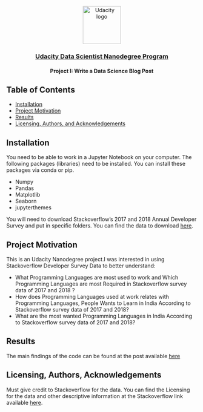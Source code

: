 <p align="center">
  <a href="https://www.udacity.com/">
    <img src='https://course_report_production.s3.amazonaws.com/rich/rich_files/rich_files/5511/s300/udacity-logo.png' alt="Udacity logo" width = 100px>
   </a>
</p>
<h3 align="center"><a href='https://www.udacity.com/course/data-scientist-nanodegree--nd025'>Udacity Data Scientist Nanodegree Program</a></h3>
<h4 align="center">Project I: Write a Data Science Blog Post</h4>

## Table of Contents
- [Installation](#installation)
- [Project Motivation](#motivation)
- [Results](#results)
- [Licensing, Authors, and Acknowledgements](#licensing)

## Installation <a name="installation"></a>
You need to be able to work in a Jupyter Notebook on your computer. The following packages (libraries) need to be installed. You can install these packages via conda or pip.

- Numpy
- Pandas
- Matplotlib
- Seaborn
- jupyterthemes

You will need to download Stackoverflow’s 2017 and 2018 Annual Developer Survey and put in specific folders. You can find the data to download [here](https://insights.stackoverflow.com/survey). 

## Project Motivation <a name="motivation"></a>

This is an Udacity Nanodegree project.I was interested in using Stackoverflow Developer Survey Data to better understand: </br>
- What Programming Languages are most used to work and Which Programming Languages are most Required in Stackoverflow survey data of 2017 and 2018 ?
- How does Programming Languages used at work relates with Programming Languages, People Wants to Learn in India According to Stackoverflow survey data of 2017 and 2018?
- What are the most wanted Programming Languages in India According to Stackoverflow survey data of 2017 and 2018?

## Results <a name="results"></a>
The main findings of the code can be found at the post available [here](https://dev.to/ankit1797/stack-overflow-survey-in-india-58jd)

## Licensing, Authors, Acknowledgements<a name="licensing"></a>
Must give credit to Stackoverflow for the data. You can find the Licensing for the data and other descriptive information at the Stackoverflow link available [here](https://insights.stackoverflow.com/survey).
